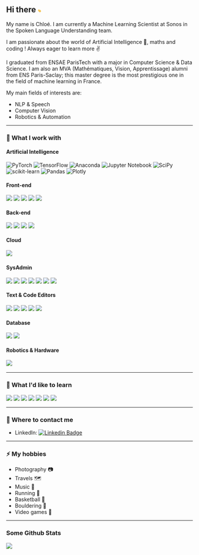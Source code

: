 ## Hi there <img src="https://raw.githubusercontent.com/chloeskt/chloeskt/main/wave.gif" width="10px">

My name is Chloé. I am currently a Machine Learning Scientist at Sonos in the Spoken Language Understanding team.

I am passionate about the world of Artificial Intelligence 🤖, maths and coding ! Always eager to learn more ✌️

I graduated from ENSAE ParisTech with a major in Computer Science & Data Science. I am also an MVA (Mathématiques, Vision, Apprentissage) alumni from ENS Paris-Saclay; this master degree is the most prestigious one in the field of machine learning in France.

My main fields of interests are:
- NLP \& Speech
- Computer Vision
- Robotics & Automation

---
### 🔭 What I work with 

#### Artificial Intelligence 

![PyTorch](https://img.shields.io/badge/DL-PyTorch-EE4C2C?style=flat&logo=PyTorch&logoColor=white)
![TensorFlow](https://img.shields.io/badge/DL-TensorFlow-FF6F00?style=flat&logo=TensorFlow&logoColor=white)
![Anaconda](https://img.shields.io/badge/ML-Anaconda-%2344A833.svg?style=flat&logo=anaconda&logoColor=white&color=green)
![Jupyter Notebook](https://img.shields.io/badge/ML-Jupyter-%23FA0F00.svg?style=flat&logo=jupyter&logoColor=white&color=orange)
![SciPy](https://img.shields.io/badge/ML-SciPy-%230C55A5.svg?style=flat&logo=Scipy&logoColor=white)
![scikit-learn](https://img.shields.io/badge/ML-Scikit--learn-%23F7931E.svg?style=flat&logo=Scikit-learn&logoColor=white)
![Pandas](https://img.shields.io/badge/ML-Pandas-%23150458.svg?style=flat&logo=Pandas&logoColor=white)
![Plotly](https://img.shields.io/badge/Viz-Plotly-%233F4F75.svg?style=flat&logo=Plotly&logoColor=white)
#### Front-end

![](https://img.shields.io/badge/Web-HTML-informational?style=flat&logo=html5&logoColor=white&color=red)
![](https://img.shields.io/badge/Web-CSS-informational?style=flat&logo=css3&logoColor=white&color=orange)
![](https://img.shields.io/badge/Web-JavaScript-informational?style=flat&logo=javascript&logoColor=white&color=f1e05a)
![](https://img.shields.io/badge/Web-Dash_Plotly-informational?style=flat&logo=plotly&logoColor=white&color=007ACC)
![](https://img.shields.io/badge/Web-React_Native-informational?style=flat&logo=react&logoColor=white&color=61dafb)

#### Back-end

![](https://img.shields.io/badge/Code-Python-informational?style=flat&logo=python&logoColor=white&color=3675aa)
![](https://img.shields.io/badge/Code-R-informational?style=flat&logo=R&logoColor=white&color=A8A4A3)
![](https://img.shields.io/badge/Tools-FastAPI-informational?style=flat&logo=fastapi&logoColor=white&color=009688)
![](https://img.shields.io/badge/Tools-Flask-informational?style=flat&logo=flask&logoColor=white&color=black)


#### Cloud

![](https://img.shields.io/badge/Cloud-Heroku-informational?style=flat&logo=heroku&logoColor=white&color=430098)

#### SysAdmin

![](https://img.shields.io/badge/Tools-Docker-informational?style=flat&logo=docker&logoColor=white&color=2496ED)
![](https://img.shields.io/badge/Tools-Git-informational?style=flat&logo=git&logoColor=white&color=35495e)
![](https://img.shields.io/badge/Tools-Ansible-informational?style=flat&logo=ansible&logoColor=white&color=CC342D)
![](https://img.shields.io/badge/Shell-Bash-informational?style=flat&logo=gnu-bash&logoColor=white&color=4A4A55)
![](https://img.shields.io/badge/OS-Linux-informational?style=flat&logo=linux&logoColor=white&color=black)
![](https://img.shields.io/badge/OS-MacOS-informational?style=flat&logo=apple&logoColor=white&color=white)
![](https://img.shields.io/badge/OS-Windows-informational?style=flat&logo=windows&logoColor=white&color=blue)

#### Text & Code Editors

![](https://img.shields.io/badge/Editor-PyCharm-informational?style=flat&logo=pycharm&logoColor=white&color=green)
![](https://img.shields.io/badge/Editor-IntelliJ_IDEA-informational?style=flat&logo=intellij-idea&logoColor=white&color=purple)
![](https://img.shields.io/badge/Editor-VSCode-informational?style=flat&logo=visual-studio-code&logoColor=white&color=1182c2)
![](https://img.shields.io/badge/Editor-LaTeX-informational?style=flat&logo=latex&logoColor=white&color=008080)
![](https://img.shields.io/badge/Editor-Markdown-informational?style=flat&logo=markdown&logoColor=white&color=404D59)

#### Database

![](https://img.shields.io/badge/DB-SQLite-informational?style=flat&logo=sqlite&logoColor=white&color=07405e)
![](https://img.shields.io/badge/DB-Mongo_DB-informational?style=flat&logo=mongodb&logoColor=white&color=4ea94b)

#### Robotics & Hardware

![](https://img.shields.io/badge/Toy-Raspberry_Pi-informational?style=flat&logo=Raspberry-Pi&logoColor=white&color=C51A4A)

---
### 🌱 What I'd like to learn

![](https://img.shields.io/badge/Code-Golang-informational?style=flat&logo=go&logoColor=white&color=00add8)
![](https://img.shields.io/badge/Code-Java-informational?style=flat&logo=java&logoColor=white&color=orange)
![](https://img.shields.io/badge/Code-C%2B%2B-informational?style=flat&logo=c%2B%2B&logoColor=white&color=00599C)
![](https://img.shields.io/badge/Tools-Kubernetes-informational?style=flat&logo=kubernetes&logoColor=white&color=316ce6)
![](https://img.shields.io/badge/Web-Angular-informational?style=flat&logo=angular&logoColor=white&color=DD0031)
![](https://img.shields.io/badge/Tools-Node.JS-informational?style=flat&logo=node.js&logoColor=white&color=43853D)
![](https://img.shields.io/badge/Data-PostgreSQL-informational?style=flat&logo=postgresql&logoColor=white&color=2bbc8a)


---
### 💬 Where to contact me 

- LinkedIn: [![Linkedin Badge](https://img.shields.io/badge/-chloe_sekkat-blue?style=flat&logo=Linkedin&logoColor=white&link=https://www.linkedin.com/in/chloe-sekkat/)](https://www.linkedin.com/in/chloe-sekkat/)
---
### ⚡ My hobbies

- Photography 📷
- Travels 🗺
- Music 🎹
- Running 🏃‍
- Basketball 🏀
- Bouldering 🧗
- Video games 👾
---
### Some Github Stats

<p>
  <img height="180em" src="https://github-readme-stats.vercel.app/api?username=chloeskt&show_icons=true&hide_border=true&&count_private=true&include_all_commits=true" />
</p>
